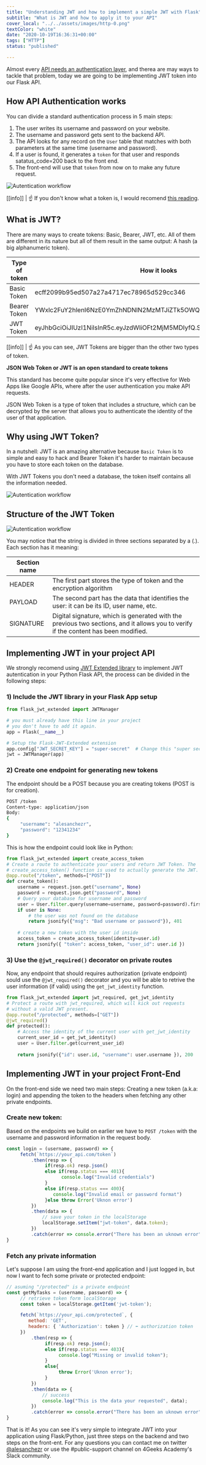 ```yaml
---
title: "Understanding JWT and how to implement a simple JWT with Flask"
subtitle: "What is JWT and how to apply it to your API"
cover_local: "../../assets/images/http-0.png"
textColor: "white"
date: "2020-10-19T16:36:31+00:00"
tags: ["HTTP"]
status: "published"

---
```


Almost every [API needs an authentication layer](/lesson/token-based-api-authentication), and therea are may ways to tackle that problem, today we are going to be implementing JWT token into our Flask API.


## How API Authentication works

You can divide a standard authentication process in 5 main steps:

1. The user writes its username and password on your website.
2. The username and password gets sent to the backend API.
3. The API looks for any record on the `User` table that matches with both parameters at the same time (username and password).
4. If a user is found, it generates a `token` for that user and responds satatus_code=200 back to the front end.
5. The front-end will use that `token` from now on to make any future request.

![Autentication workflow](../../assets/images/authentication-diagram.png)

[[info]]
| :point_up: If you don't know what a token is, I would recomend [this reading](/lesson/token-based-api-authentication).

## What is JWT?

There are many ways to create tokens: Basic, Bearer, JWT, etc. All of them are different in its nature but all of them result in the same output: A hash (a big alphanumeric token).

| Type of token | How it looks                                                            |
| ------------- | ----------------------------------------------------------------------- |
| Basic Token   | ecff2099b95ed507a27a4717ec78965d529cc346                                |
| Bearer Token  | YWxlc2FuY2hlenI6NzE0YmZhNDNlN2MzMTJiZTk5OWQwYWZlYTg5MTQ4ZTc=            |
| JWT Token     | eyJhbGciOiJIUzI1NiIsInR5c.eyJzdWIiOFt2MjM5MDIyfQ.SflKxwRJSMeKKF2QT4fwpM |

[[info]]
| :point_up: As you can see, JWT Tokens are bigger than the other two types of token.

**JSON Web Token or JWT is an open standard to create tokens**

This standard has become quite popular since it's very effective for Web Apps like Google APIs, where after the user authentication you make API requests. 

JSON Web Token is a type of token that includes a structure, which can be decrypted by the server that allows you to authenticate the identity of the user of that application.

## Why using JWT Token?

In a nutshell: JWT is an amazing alternative because `Basic Token` is to simple and easy to hack and Bearer Token it's harder to maintain because you have to store each token on the database.

With JWT Tokens you don't need a database, the token itself contains all the information needed.

![Autentication workflow](../../assets/images/jwt-vs-bearer-token.png)

## Structure of the JWT Token

![Autentication workflow](../../assets/images/jwt-token-structure.png)

You may notice that the string is divided in three sections separated by a (.). Each section has it meaning:

| Section name   |                                                                      |
| -------------- | -------------------------------------------------------------------- | 
| HEADER         | The first part stores the type of token and the encryption algorithm |
| PAYLOAD        | The second part has the data that identifies the user: it can be its ID, user name, etc. |
| SIGNATURE      | Digital signature, which is generated with the previous two sections, and it allows you to verify if the content has been modified. |

## Implementing JWT in your project API

We strongly recomend using [JWT Extended library](https://github.com/vimalloc/flask-jwt-extended) to implement JWT autentication in your Python Flask API, the process can be divided in the following steps:

### 1) Include the JWT library in your Flask App setup

```py
from flask_jwt_extended import JWTManager

# you must already have this line in your project
# you don't have to add it again.
app = Flask(__name__)

# Setup the Flask-JWT-Extended extension
app.config["JWT_SECRET_KEY"] = "super-secret"  # Change this "super secret" with something else!
jwt = JWTManager(app)
```

### 2) Create one endpoint for generating new tokens

The endpoint should be a POST because you are creating tokens (POST is for creation).

```bash
POST /token
Content-type: application/json
Body:
{
     "username": "alesanchezr",
     "password": "12341234"
}
```

This is how the endpoint could look like in Python:

```py
from flask_jwt_extended import create_access_token
# Create a route to authenticate your users and return JWT Token. The
# create_access_token() function is used to actually generate the JWT.
@app.route("/token", methods=["POST"])
def create_token():
    username = request.json.get("username", None)
    password = request.json.get("password", None)
    # Query your database for username and password
    user = User.filter.query(username=username, password=password).first()
    if user is None:
        # the user was not found on the database
        return jsonify({"msg": "Bad username or password"}), 401
    
    # create a new token with the user id inside
    access_token = create_access_token(identity=user.id)
    return jsonify({ "token": access_token, "user_id": user.id })
```

### 3) Use the `@jwt_required()` decorator on private routes

Now, any endpoint that should requires authorization (private endpoint) sould use the `@jwt_required()` decorator and you will be able to retrive the user information (if valid) using the `get_jwt_identity` function.

```py
from flask_jwt_extended import jwt_required, get_jwt_identity
# Protect a route with jwt_required, which will kick out requests
# without a valid JWT present.
@app.route("/protected", methods=["GET"])
@jwt_required()
def protected():
    # Access the identity of the current user with get_jwt_identity
    current_user_id = get_jwt_identity()
    user = User.filter.get(current_user_id)
    
    return jsonify({"id": user.id, "username": user.username }), 200
```

## Implementing JWT in your project Front-End

On the front-end side we need two main steps: Creating a new token (a.k.a: login) and appending the token to the headers when fetching any other private endpoints.

### Create new token:

Based on the endpoints we build on earlier we have to `POST /token` with the username and password information in the request body.

```js
const login = (username, password) => {
     fetch(`https://your_api.com/token`)
         .then(resp => {
              if(resp.ok) resp.json()
              else if(resp.status === 401){
                    console.log("Invalid credentials")
              }
              else if(resp.status === 400){
                 console.log("Invalid email or password format")
              }else throw Error('Uknon error')
         })
         .then(data => {
             // save your token in the localStorage
             localStorage.setItem("jwt-token", data.token);
         })
         .catch(error => console.error("There has been an uknown error", error))
}
```

### Fetch any private information

Let's suppose I am using the front-end application and I just logged in, but now I want to fech some private or protected endpoint:

```js
// asuming "/protected" is a private endpoint
const getMyTasks = (username, password) => {
     // retrieve token form localStorage
     const token = localStorage.getItem('jwt-token');

     fetch(`https://your_api.com/protected`, {
        method: 'GET',
        headers: { 'Authorization': token } // ⬅ authorization token
     })
         .then(resp => {
              if(resp.ok) resp.json();
              else if(resp.status === 403){
                   console.log("Missing or invalid token");
              }
              else{
                   throw Error('Uknon error');
              }
         })
         .then(data => {
             // success
             console.log("This is the data your requested", data);
         })
         .catch(error => console.error("There has been an uknown error", error));
}
```

That is it! As you can see it's very simple to integrate JWT into your application using Flask/Python, just three steps on the backend and two steps on the front-ent. For any questions you can contact me on twitter [@alesanchezr](https://4geeksacademy.com) or use the #public-support channel on 4Geeks Academy's Slack community.

